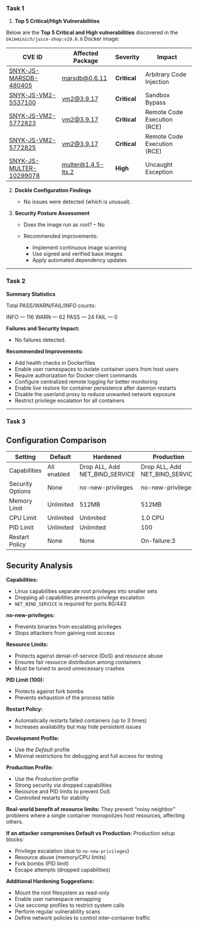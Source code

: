 ### Task 1

1. **Top 5 Critical/High Vulnerabilities**

Below are the **Top 5 Critical and High vulnerabilities** discovered in the `bkimminich/juice-shop:v19.0.0` Docker image:

| CVE ID                                                                           | Affected Package   | Severity     | Impact                      |
| -------------------------------------------------------------------------------- | ------------------ | ------------ | --------------------------- |
| [SNYK-JS-MARSDB-480405](https://security.snyk.io/vuln/SNYK-JS-MARSDB-480405)     | marsdb@0.6.11      | **Critical** | Arbitrary Code Injection    |
| [SNYK-JS-VM2-5537100](https://security.snyk.io/vuln/SNYK-JS-VM2-5537100)         | vm2@3.9.17         | **Critical** | Sandbox Bypass              |
| [SNYK-JS-VM2-5772823](https://security.snyk.io/vuln/SNYK-JS-VM2-5772823)         | vm2@3.9.17         | **Critical** | Remote Code Execution (RCE) |
| [SNYK-JS-VM2-5772825](https://security.snyk.io/vuln/SNYK-JS-VM2-5772825)         | vm2@3.9.17         | **Critical** | Remote Code Execution (RCE) |
| [SNYK-JS-MULTER-10299078](https://security.snyk.io/vuln/SNYK-JS-MULTER-10299078) | multer@1.4.5-lts.2 | **High**     | Uncaught Exception          |

2. **Dockle Configuration Findings**

   * No issues were detected (which is unusual).

3. **Security Posture Assessment**

   * Does the image run as root? – No
   * Recommended improvements:

     * Implement continuous image scanning
     * Use signed and verified base images
     * Apply automated dependency updates

---

### Task 2

**Summary Statistics**

Total PASS/WARN/FAIL/INFO counts:

INFO — 116
WARN — 62
PASS — 24
FAIL — 0

**Failures and Security Impact:**

* No failures detected.

**Recommended Improvements:**

* Add health checks in Dockerfiles
* Enable user namespaces to isolate container users from host users
* Require authorization for Docker client commands
* Configure centralized remote logging for better monitoring
* Enable live restore for container persistence after daemon restarts
* Disable the userland proxy to reduce unwanted network exposure
* Restrict privilege escalation for all containers

---

### Task 3

## Configuration Comparison

| Setting          | Default     | Hardened                       | Production                     |
| ---------------- | ----------- | ------------------------------ | ------------------------------ |
| Capabilities     | All enabled | Drop ALL, Add NET_BIND_SERVICE | Drop ALL, Add NET_BIND_SERVICE |
| Security Options | None        | no-new-privileges              | no-new-privileges              |
| Memory Limit     | Unlimited   | 512MB                          | 512MB                          |
| CPU Limit        | Unlimited   | Unlimited                      | 1.0 CPU                        |
| PID Limit        | Unlimited   | Unlimited                      | 100                            |
| Restart Policy   | None        | None                           | On-failure:3                   |

## Security Analysis

**Capabilities:**

* Linux capabilities separate root privileges into smaller sets
* Dropping all capabilities prevents privilege escalation
* `NET_BIND_SERVICE` is required for ports 80/443

**no-new-privileges:**

* Prevents binaries from escalating privileges
* Stops attackers from gaining root access

**Resource Limits:**

* Protects against denial-of-service (DoS) and resource abuse
* Ensures fair resource distribution among containers
* Must be tuned to avoid unnecessary crashes

**PID Limit (100):**

* Protects against fork bombs
* Prevents exhaustion of the process table

**Restart Policy:**

* Automatically restarts failed containers (up to 3 times)
* Increases availability but may hide persistent issues

**Development Profile:**

* Use the *Default* profile
* Minimal restrictions for debugging and full access for testing

**Production Profile:**

* Use the *Production* profile
* Strong security via dropped capabilities
* Resource and PID limits to prevent DoS
* Controlled restarts for stability

**Real-world benefit of resource limits:**
They prevent “noisy neighbor” problems where a single container monopolizes host resources, affecting others.

**If an attacker compromises Default vs Production:**
Production setup blocks:

* Privilege escalation (due to `no-new-privileges`)
* Resource abuse (memory/CPU limits)
* Fork bombs (PID limit)
* Escape attempts (dropped capabilities)

**Additional Hardening Suggestions:**

* Mount the root filesystem as read-only
* Enable user namespace remapping
* Use seccomp profiles to restrict system calls
* Perform regular vulnerability scans
* Define network policies to control inter-container traffic
